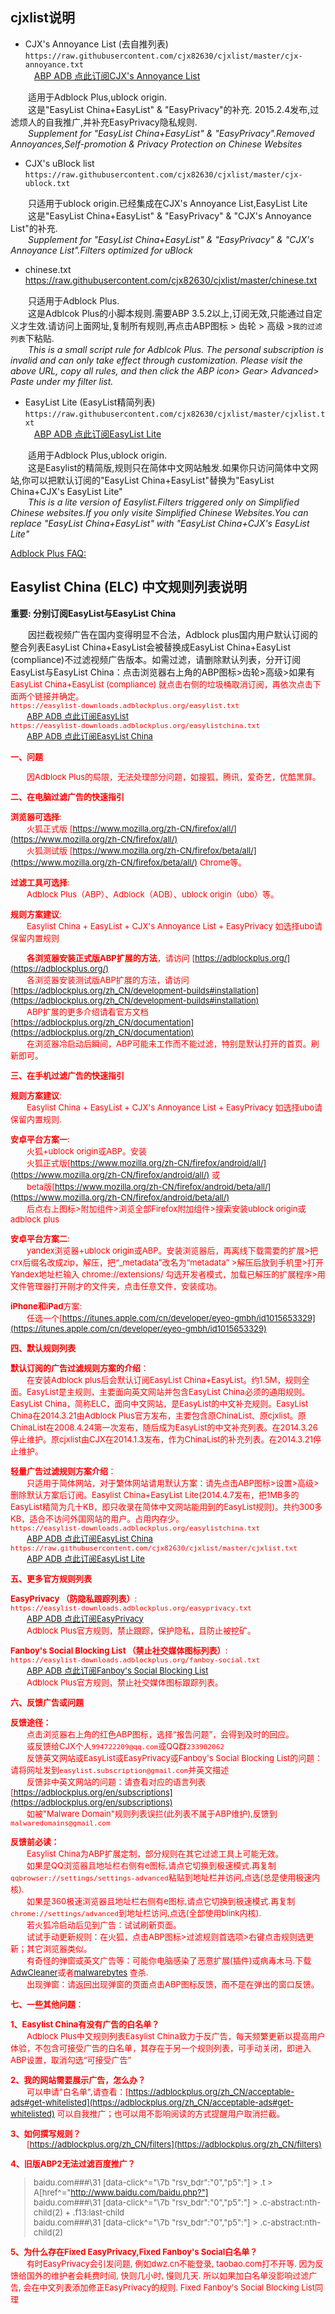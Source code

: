 ## cjxlist说明

* CJX's Annoyance List (去自推列表)  
`https://raw.githubusercontent.com/cjx82630/cjxlist/master/cjx-annoyance.txt`  
&emsp;[ABP ADB 点此订阅CJX's Annoyance List](https://subscribe.adblockplus.org?location=https://raw.githubusercontent.com/cjx82630/cjxlist/master/cjx-annoyance.txt&title=CJX "CJX") 

&emsp;&emsp;适用于Adblock Plus,ublock origin.  
&emsp;&emsp;这是"EasyList China+EasyList" & "EasyPrivacy"的补充. 2015.2.4发布,过滤烦人的自我推广,并补充EasyPrivacy隐私规则.  
&emsp;&emsp;*Supplement for "EasyList China+EasyList" & "EasyPrivacy".Removed Annoyances,Self-promotion & Privacy Protection on Chinese Websites*  

* CJX's uBlock list  
`https://raw.githubusercontent.com/cjx82630/cjxlist/master/cjx-ublock.txt`  
	
&emsp;&emsp;只适用于ublock origin.已经集成在CJX's Annoyance List,EasyList Lite  
&emsp;&emsp;这是"EasyList China+EasyList" & "EasyPrivacy" & "CJX's Annoyance List"的补充.  
&emsp;&emsp;*Supplement for "EasyList China+EasyList" & "EasyPrivacy" & "CJX's Annoyance List".Filters optimized for uBlock*  

* chinese.txt  
https://raw.githubusercontent.com/cjx82630/cjxlist/master/chinese.txt  
	
&emsp;&emsp;只适用于Adblock Plus.  
&emsp;&emsp;这是Adblcok Plus的小脚本规则.需要ABP 3.5.2以上,订阅无效,只能通过自定义才生效.请访问上面网址,复制所有规则,再点击ABP图标 > 齿轮 > 高级 >`我的过滤列表`下粘贴.  
&emsp;&emsp;*This is a small script rule for Adblcok Plus. The personal subscription is invalid and can only take effect through customization. Please visit the above URL, copy all rules, and then click the ABP icon> Gear> Advanced> Paste under my filter list.*
	
* EasyList Lite (EasyList精简列表)  
`https://raw.githubusercontent.com/cjx82630/cjxlist/master/cjxlist.txt`  
&emsp;[ABP ADB 点此订阅EasyList Lite](https://subscribe.adblockplus.org?location=https://raw.githubusercontent.com/cjx82630/cjxlist/master/cjxlist.txt&title=EasyList%20Lite "EasyList%20Lite")  

&emsp;&emsp;适用于Adblock Plus,ublock origin.  
&emsp;&emsp;这是Easylist的精简版,规则只在简体中文网站触发.如果你只访问简体中文网站,你可以把默认订阅的"EasyList China+EasyList"替换为"EasyList China+CJX's EasyList Lite"    
&emsp;&emsp;*This is a lite version of Easylist.Filters triggered only on Simplified Chinese websites.If you only visite Simplified Chinese Websites.You can replace "EasyList China+EasyList" with "EasyList China+CJX's EasyList Lite"*    

[Adblock Plus FAQ:](#ELC)   
## Easylist China (ELC) 中文规则列表说明     
 
**重要: 分别订阅EasyList与EasyList China**  

&emsp;&emsp;因拦截视频广告在国内变得明显不合法，Adblock plus国内用户默认订阅的整合列表EasyList China+EasyList会被替换成EasyList China+EasyList (compliance)不过滤视频广告版本。如需过滤，请删除默认列表，分开订阅EasyList与EasyList China：点击浏览器右上角的ABP图标>齿轮>高级>如果有<font size="2" color="red"> EasyList China+EasyList (compliance) 就点击右侧的垃圾桶取消订阅，再依次点击下面两个链接并确定。  
 `https://easylist-downloads.adblockplus.org/easylist.txt`  
 &emsp;&emsp;[ABP ADB 点此订阅EasyList](https://subscribe.adblockplus.org?location=https://easylist-downloads.adblockplus.org/easylist.txt&title=EasyList "EasyList")    
 `https://easylist-downloads.adblockplus.org/easylistchina.txt`  
 &emsp;&emsp;[ABP ADB 点此订阅EasyList China](https://subscribe.adblockplus.org?location=https://easylist-downloads.adblockplus.org/easylistchina.txt&title=EasyList%20China "EasyList China")     

**一、问题**

&emsp;&emsp;因Adblock Plus的局限，无法处理部分问题，如搜狐，腾讯，爱奇艺，优酷黑屏。

**二、在电脑过滤广告的快速指引**

**浏览器可选择**:  
&emsp;&emsp;火狐正式版 [https://www.mozilla.org/zh-CN/firefox/all/](https://www.mozilla.org/zh-CN/firefox/all/)   
&emsp;&emsp;火狐测试版 [https://www.mozilla.org/zh-CN/firefox/beta/all/](https://www.mozilla.org/zh-CN/firefox/beta/all/) Chrome等。  

**过滤工具可选择**:  
&emsp;&emsp;Adblock Plus（ABP）、Adblock（ADB）、ublock origin（ubo）等。  

**规则方案建议**:   
&emsp;&emsp;Easylist China + EasyList + CJX's Annoyance List + EasyPrivacy 如选择ubo请保留内置规则

&emsp;&emsp;**各浏览器安装正式版ABP扩展的方法**，请访问 [https://adblockplus.org/](https://adblockplus.org/)   
&emsp;&emsp;各浏览器安装测试版ABP扩展的方法，请访问 [https://adblockplus.org/zh_CN/development-builds#installation](https://adblockplus.org/zh_CN/development-builds#installation)   
&emsp;&emsp;ABP扩展的更多介绍请看官方文档 [https://adblockplus.org/zh_CN/documentation](https://adblockplus.org/zh_CN/documentation)   
&emsp;&emsp;在浏览器冷启动后瞬间，ABP可能未工作而不能过滤，特别是默认打开的首页。刷新即可。   

**三、在手机过滤广告的快速指引**

**规则方案建议**:  
&emsp;&emsp;Easylist China + EasyList + CJX's Annoyance List + EasyPrivacy 如选择ubo请保留内置规则.

**安卓平台方案一**:  
&emsp;&emsp;火狐+ublock origin或ABP。安装  
&emsp;&emsp;火狐正式版[https://www.mozilla.org/zh-CN/firefox/android/all/](https://www.mozilla.org/zh-CN/firefox/android/all/) 或  
&emsp;&emsp;beta版[https://www.mozilla.org/zh-CN/firefox/android/beta/all/](https://www.mozilla.org/zh-CN/firefox/android/beta/all/)   
&emsp;&emsp;后点右上图标>附加组件>浏览全部Firefox附加组件>搜索安装ublock origin或adblock plus  

**安卓平台方案二**:  
&emsp;&emsp;yandex浏览器+ublock origin或ABP。安装浏览器后，再离线下载需要的扩展>把crx后缀名改成zip，解压，把“_metadata”改名为“metadata” >解压后放到手机里>打开Yandex地址栏输入 chrome://extensions/ 勾选开发者模式，加载已解压的扩展程序>用文件管理器打开刚才的文件夹，点击任意文件，安装成功。

**iPhone和iPad**方案:    
&emsp;&emsp;任选一个[https://itunes.apple.com/cn/developer/eyeo-gmbh/id1015653329](https://itunes.apple.com/cn/developer/eyeo-gmbh/id1015653329)

**四、默认规则列表**

**默认订阅的广告过滤规则方案的介绍**：  
&emsp;&emsp;在安装Adblock plus后会默认订阅EasyList China+EasyList。约1.5M，规则全面。EasyList是主规则，主要面向英文网站并包含EasyList China必须的通用规则。EasyList China，简称ELC，面向中文网站，是EasyList的中文补充规则。EasyList China在2014.3.21由Adblock Plus官方发布，主要包含原ChinaList、原cjxlist。原ChinaList在2008.4.24第一次发布，随后成为EasyList的中文补充列表。在2014.3.26停止维护。原cjxlist由CJX在2014.1.3发布，作为ChinaList的补充列表。在2014.3.21停止维护。  

**轻量广告过滤规则方案介绍**：  
 &emsp;&emsp;只适用于简体网站，对于繁体网站请用默认方案：请先点击ABP图标>设置>高级>删除默认方案后订阅。Easylist China+EasyList Lite(2014.4.7发布，把1MB多的EasyList精简为几十KB，即只收录在简体中文网站能用到的EasyList规则)。共约300多KB，适合不访问外国网站的用户。占用内存少。  
`https://easylist-downloads.adblockplus.org/easylistchina.txt`  
 &emsp;&emsp;[ABP ADB 点此订阅EasyList China](https://subscribe.adblockplus.org?location=https://easylist-downloads.adblockplus.org/easylistchina.txt&title=EasyList%20China "EasyList%20China")   
`https://raw.githubusercontent.com/cjx82630/cjxlist/master/cjxlist.txt`   
 &emsp;&emsp;[ABP ADB 点此订阅EasyList Lite](https://subscribe.adblockplus.org?location=https://raw.githubusercontent.com/cjx82630/cjxlist/master/cjxlist.txt&title=EasyList%20Lite "EasyList%20Lite")     
 
 **五、更多官方规则列表**

**EasyPrivacy （防隐私跟踪列表）**:  
`https://easylist-downloads.adblockplus.org/easyprivacy.txt`  
 &emsp;&emsp;[ABP ADB 点此订阅EasyPrivacy](https://subscribe.adblockplus.org?location=https://easylist-downloads.adblockplus.org/easyprivacy.txt&title=EasyPrivacy "EasyPrivacy")   
 &emsp;&emsp;Adblock Plus官方规则，禁止跟踪，保护隐私，且防止被挖矿。   

**Fanboy's Social Blocking List （禁止社交媒体图标列表）**:    
`https://easylist-downloads.adblockplus.org/fanboy-social.txt`  
 &emsp;&emsp;[ABP ADB 点此订阅Fanboy's Social Blocking List](https://subscribe.adblockplus.org?location=https://easylist-downloads.adblockplus.org/fanboy-social.txt&title=Fanboy%27s%20Social%20Blocking%20List "Fanboy%27s%20Social%20Blocking%20List")   
 &emsp;&emsp;Adblock Plus官方规则，禁止社交媒体图标跟踪列表。    

 **六、反馈广告或问题**

**反馈途径：**  
&emsp;&emsp;点击浏览器右上角的红色ABP图标，选择“报告问题”，会得到及时的回应。  
&emsp;&emsp;或反馈给CJX个人`994722209@qq.com`或QQ群`233902062`  
&emsp;&emsp;反馈英文网站或EasyList或EasyPrivacy或Fanboy's Social Blocking List的问题：请将网址发到`easylist.subscription@gmail.com`并英文描述  
&emsp;&emsp;反馈非中英文网站的问题：请查看对应的语言列表[https://adblockplus.org/en/subscriptions](https://adblockplus.org/en/subscriptions)  
&emsp;&emsp;如被"Malware Domain"规则列表误拦(此列表不属于ABP维护),反馈到`malwaredomains@gmail.com`    

**反馈前必读：**  
&emsp;&emsp;Easylist China为ABP扩展定制，部分规则在其它过滤工具上可能无效。  
&emsp;&emsp;如果是QQ浏览器且地址栏右侧有e图标,请点它切换到极速模式.再复制`qqbrowser://settings/settings-advanced`粘贴到地址栏并访问,点选(总是使用极速内核).  
&emsp;&emsp;如果是360极速浏览器且地址栏右侧有e图标,请点它切换到极速模式.再复制`chrome://settings/advanced`到地址栏访问,点选(全部使用blink内核).  
&emsp;&emsp;若火狐冷启动后见到广告：试试刷新页面。  
&emsp;&emsp;试试手动更新规则：在火狐，点击ABP图标>过滤规则首选项>右键点击规则选更新；其它浏览器类似。  
&emsp;&emsp;有奇怪的弹窗或英文广告等：可能你电脑感染了恶意扩展(插件)或病毒木马.下载[AdwCleaner](http://www.bleepingcomputer.com/download/adwcleaner/)或者[malwarebytes](http://www.malwarebytes.org/antimalware/) 查杀.   
&emsp;&emsp;出现弹窗：请返回出现弹窗的页面点击ABP图标反馈，而不是在弹出的窗口反馈。  

 **七、一些其他问题**：

 **1、Easylist China有没有广告的白名单？**   
&emsp;&emsp;Adblock Plus中文规则列表Easylist China致力于反广告，每天频繁更新以提高用户体验，不包含可接受广告的白名单，其存在于另一个规则列表，可手动关闭，即进入ABP设置，取消勾选“可接受广告”

 **2、我的网站需要展示广告，怎么办？**  
&emsp;&emsp;可以申请"白名单",请查看：[https://adblockplus.org/zh_CN/acceptable-ads#get-whitelisted](https://adblockplus.org/zh_CN/acceptable-ads#get-whitelisted)  可以自我推广；也可以用不影响阅读的方式提醒用户取消拦截。

 **3、如何撰写规则？**  
&emsp;&emsp;[https://adblockplus.org/zh_CN/filters](https://adblockplus.org/zh_CN/filters)

 **4、旧版ABP2无法过滤百度推广？**     
> baidu.com###\31 [data-click^="\7b \"rsv_bdr\":\"0\",\"p5\":"] > .t > A[href^="http://www.baidu.com/baidu.php?"]  
> baidu.com###\31 [data-click^="\7b \"rsv_bdr\":\"0\",\"p5\":"] > .c-abstract:nth-child(2) + .f13:last-child  
> baidu.com###\31 [data-click^="\7b \"rsv_bdr\":\"0\",\"p5\":"] > .c-abstract:nth-child(2)  

 **5、为什么存在Fixed EasyPrivacy,Fixed Fanboy's Social白名单？**  
&emsp;&emsp;有时EasyPrivacy会引发问题, 例如dwz.cn不能登录, taobao.com打不开等. 因为反馈给国外的维护者会耗费时间, 快则几小时, 慢则几天. 所以如果加白名单没影响过滤广告, 会在中文列表添加修正EasyPrivacy的规则.  Fixed Fanboy's Social Blocking List同理
